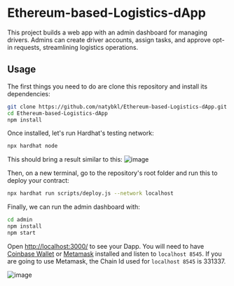 # Ethereum-based-Logistics-dApp

This project builds a web app with an admin dashboard for managing drivers. Admins can create driver accounts, assign tasks, and approve opt-in requests, streamlining logistics operations.


## Usage

The first things you need to do are clone this repository and install its
dependencies:

```sh
git clone https://github.com/natybkl/Ethereum-based-Logistics-dApp.git
cd Ethereum-based-Logistics-dApp
npm install
```

Once installed, let's run Hardhat's testing network:

```sh
npx hardhat node
```
This should bring a result similar to this:
![image](https://github.com/natybkl/Ethereum-based-Logistics-dApp/assets/62074050/a4be99d9-91c1-41fd-846f-b23880f45f3f)


Then, on a new terminal, go to the repository's root folder and run this to
deploy your contract:

```sh
npx hardhat run scripts/deploy.js --network localhost
```

Finally, we can run the admin dashboard with:

```sh
cd admin
npm install
npm start
```

Open [http://localhost:3000/](http://localhost:3000/) to see your Dapp. You will
need to have [Coinbase Wallet](https://www.coinbase.com/wallet) or [Metamask](https://metamask.io) installed and listen to
`localhost 8545`. If you are going to use Metamask, the Chain Id used for `localhost 8545` is  331337. 

![image](https://github.com/natybkl/Ethereum-based-Logistics-dApp/assets/62074050/77d4057c-4dd2-44aa-9b98-baa564aa5469)




